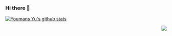 ### Hi there 👋

<!--
**xiaoxuan-yu/xiaoxuan-yu** is a ✨ _special_ ✨ repository because its `README.md` (this file) appears on your GitHub profile.

Here are some ideas to get you started:

- 🔭 I’m currently working on ...
- 🌱 I’m currently learning ...
- 👯 I’m looking to collaborate on ...
- 🤔 I’m looking for help with ...
- 💬 Ask me about ...
- 📫 How to reach me: ...
- 😄 Pronouns: ...
- ⚡ Fun fact: ...
-->
[![Youmans Yu's github stats](https://github-readme-stats.vercel.app/api?username=xiaoxuan-yu)](https://github.com/anuraghazra/github-readme-stats)
  <div align="right">
    <a href="https://github.com/xiaoxuan-yu/">
      <img align="center" src="https://github-readme-stats.yousiki.vercel.app/api/top-langs/?username=yousiki" />
    </a>
  </div>
</div>
